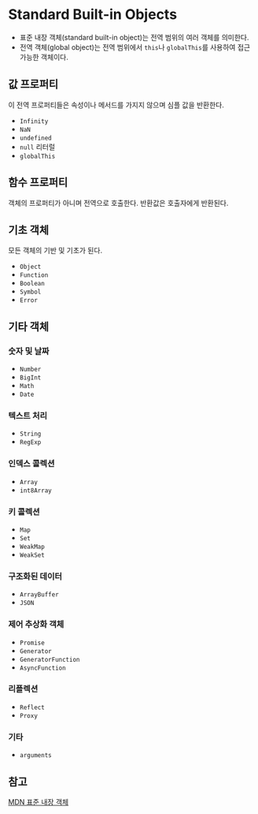 # Standard Built-in Objects

- 표준 내장 객체(standard built-in object)는 전역 범위의 여러 객체를 의미한다.
- 전역 객체(global object)는 전역 범위에서 `this`나 `globalThis`를 사용하여 접근 가능한 객체이다.



## 값 프로퍼티

이 전역 프로퍼티들은 속성이나 메서드를 가지지 않으며 심플 값을 반환한다.

- `Infinity`
- `NaN`
- `undefined`
- `null` 리터럴
- `globalThis`



## 함수 프로퍼티

객체의 프로퍼티가 아니며 전역으로 호출한다. 반환값은 호출자에게 반환된다.



## 기초 객체

모든 객체의 기반 및 기초가 된다.

- `Object`
- `Function`
- `Boolean`
- `Symbol`
- `Error`



## 기타 객체

### 숫자 및 날짜

- `Number`
- `BigInt`
- `Math`
- `Date`



### 텍스트 처리

- `String`
- `RegExp`



### 인덱스 콜렉션

- `Array`
- `int8Array`



### 키 콜렉션

- `Map`
- `Set`
- `WeakMap`
- `WeakSet`



### 구조화된 데이터

- `ArrayBuffer`
- `JSON`



### 제어 추상화 객체

- `Promise`
- `Generator`
- `GeneratorFunction`
- `AsyncFunction`



### 리플렉션

- `Reflect`
- `Proxy`



### 기타

- `arguments`



## 참고

[MDN 표준 내장 객체](https://developer.mozilla.org/ko/docs/Web/JavaScript/Reference/Global_Objects#%EA%B8%B0%EC%B4%88_%EA%B0%9D%EC%B2%B4)